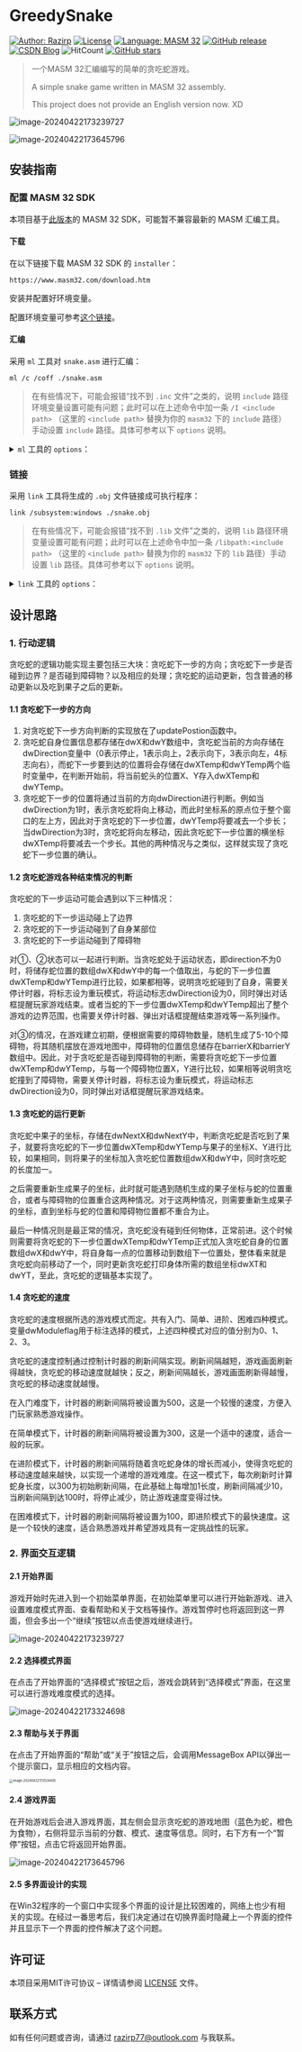 # GreedySnake

[![Author: Razirp](https://img.shields.io/badge/author-Razirp-cc0000)](https://github.com/Razirp) [![License](https://img.shields.io/github/license/Razirp/GreedySnake)](https://github.com/Razirp/GreedySnake/blob/main/LICENSE) [![Language: MASM 32](https://img.shields.io/badge/Language-MASM%2032-blue)](https://www.masm32.com/download.htm)  [![GitHub release](https://img.shields.io/github/v/release/Razirp/GreedySnake?color=660099)](https://github.com/Razirp/GreedySnake/releases) [![CSDN Blog](https://img.shields.io/static/v1?label=CSDN%20Blog&message=Visit&color=e96140&style=flat-square)](https://blog.csdn.net/qq_45899276/article/details/138086800?csdn_share_tail=%7B%22type%22%3A%22blog%22%2C%22rType%22%3A%22article%22%2C%22rId%22%3A%22138086800%22%2C%22source%22%3A%22qq_45899276%22%7D) ![HitCount](https://img.shields.io/endpoint?url=https%3A%2F%2Fhits.dwyl.com%2FRazirp%2FGreedySnake.json%3Fcolor%3Dff9900) [![GitHub stars](https://img.shields.io/github/stars/Razirp/GreedySnake)](https://github.com/Razirp/GreedySnake/stargazers)

> 一个MASM 32汇编编写的简单的贪吃蛇游戏。
>
> A simple snake game written in MASM 32 assembly.
>
> This project does not provide an English version now. XD

![image-20240422173239727](README.assets/image-20240422173239727.png)

![image-20240422173645796](README.assets/image-20240422173645796.png)

## 安装指南

### 配置 MASM 32 SDK

本项目基于[此版本](https://www.masm32.com/download.htm)的 MASM 32 SDK，可能暂不兼容最新的 MASM 汇编工具。

#### 下载

在以下链接下载 MASM 32 SDK 的 `installer`：

```
https://www.masm32.com/download.htm
```

安装并配置好环境变量。

配置环境变量可参考[这个链接](https://www.cnblogs.com/lsdb/p/7402955.html)。

#### 汇编

采用 `ml` 工具对 `snake.asm` 进行汇编：

```shell
ml /c /coff ./snake.asm
```

> 在有些情况下，可能会报错“找不到 `.inc` 文件”之类的，说明 `include` 路径环境变量设置可能有问题；此时可以在上述命令中加一条 `/I <include path>` （这里的 `<include path>` 替换为你的 `masm32` 下的 `include` 路径）手动设置 `include` 路径。具体可参考以下 `options` 说明。

<details><summary><code>ml</code> 工具的 <code>options</code>：</summary>

<pre><code>
Microsoft (R) Macro Assembler Version 6.14.8444
Copyright (C) Microsoft Corp 1981-1997.  All rights reserved.


        ML [ /options ] filelist [ /link linkoptions ]

/AT Enable tiny model (.COM file)         /nologo Suppress copyright message
/Bl<linker> Use alternate linker          /Sa Maximize source listing
/c Assemble without linking               /Sc Generate timings in listing
/Cp Preserve case of user identifiers     /Sf Generate first pass listing
/Cu Map all identifiers to upper case     /Sl<width> Set line width
/Cx Preserve case in publics, externs     /Sn Suppress symbol-table listing
/coff generate COFF format object file    /Sp<length> Set page length
/D<name>[=text] Define text macro         /Ss<string> Set subtitle
/EP Output preprocessed listing to stdout /St<string> Set title
/F <hex> Set stack size (bytes)           /Sx List false conditionals
/Fe<file> Name executable                 /Ta<file> Assemble non-.ASM file
/Fl[file] Generate listing                /w Same as /W0 /WX
/Fm[file] Generate map                    /WX Treat warnings as errors
/Fo<file> Name object file                /W<number> Set warning level
/FPi Generate 80x87 emulator encoding     /X Ignore INCLUDE environment path
/Fr[file] Generate limited browser info   /Zd Add line number debug info
/FR[file] Generate full browser info      /Zf Make all symbols public
/G<c|d|z> Use Pascal, C, or Stdcall calls /Zi Add symbolic debug info
/H<number> Set max external name length   /Zm Enable MASM 5.10 compatibility
/I<name> Add include path                 /Zp[n] Set structure alignment
/link <linker options and libraries>      /Zs Perform syntax check only
</code></pre>
        
</details>

### 链接

采用 `link` 工具将生成的 `.obj` 文件链接成可执行程序：

```shell
link /subsystem:windows ./snake.obj 
```

> 在有些情况下，可能会报错“找不到 `.lib` 文件”之类的，说明 `lib` 路径环境变量设置可能有问题；此时可以在上述命令中加一条 `/libpath:<include path>` （这里的 `<include path>` 替换为你的 `masm32` 下的 `lib` 路径）手动设置 `lib` 路径。具体可参考以下 `options` 说明。

<details><summary><code>link</code> 工具的 <code>options</code>：</summary>

<pre><code>
Microsoft (R) Incremental Linker Version 5.12.8078
Copyright (C) Microsoft Corp 1992-1998. All rights reserved.

usage: LINK [options] [files] [@commandfile]

   options:

      /ALIGN:#
      /BASE:{address|@filename,key}
      /COMMENT:comment
      /DEBUG
      /DEBUGTYPE:{CV|COFF}
      /DEF:filename
      /DEFAULTLIB:library
      /DLL
      /DRIVER[:{UPONLY|WDM}]
      /ENTRY:symbol
      /EXETYPE:DYNAMIC
      /EXPORT:symbol
      /FIXED[:NO]
      /FORCE[:{MULTIPLE|UNRESOLVED}]
      /GPSIZE:#
      /HEAP:reserve[,commit]
      /IMPLIB:filename
      /INCLUDE:symbol
      /INCREMENTAL:{YES|NO}
      /LARGEADDRESSAWARE[:NO]
      /LIBPATH:dir
      /MACHINE:{ALPHA|ARM|IX86|MIPS|MIPS16|MIPSR41XX|PPC|SH3|SH4}
      /MAP[:filename]
      /MAPINFO:{EXPORTS|FIXUPS|LINES}
      /MERGE:from=to
      /NODEFAULTLIB[:library]
      /NOENTRY
      /NOLOGO
      /OPT:{ICF[,iterations]|NOICF|NOREF|NOWIN98|REF|WIN98}
      /ORDER:@filename
      /OUT:filename
      /PDB:{filename|NONE}
      /PDBTYPE:{CON[SOLIDATE]|SEPT[YPES]}
      /PROFILE
      /RELEASE
      /SECTION:name,[E][R][W][S][D][K][L][P][X]
      /STACK:reserve[,commit]
      /STUB:filename
      /SUBSYSTEM:{NATIVE|WINDOWS|CONSOLE|WINDOWSCE|POSIX}[,#[.##]]
      /SWAPRUN:{CD|NET}
      /VERBOSE[:LIB]
      /VERSION:#[.#]
      /VXD
      /WARN[:warninglevel]
      /WINDOWSCE:{CONVERT|EMULATION}
      /WS:AGGRESSIVE
</code></pre>
        
</details>

## 设计思路

### 1. 行动逻辑

贪吃蛇的逻辑功能实现主要包括三大块：贪吃蛇下一步的方向；贪吃蛇下一步是否碰到边界？是否碰到障碍物？以及相应的处理；贪吃蛇的运动更新，包含普通的移动更新以及吃到果子之后的更新。

#### 1.1 贪吃蛇下一步的方向

1. 对贪吃蛇下一步方向判断的实现放在了updatePostion函数中。
2. 贪吃蛇自身位置信息都存储在dwX和dwY数组中，贪吃蛇当前的方向存储在dwDirection变量中（0表示停止，1表示向上，2表示向下，3表示向左，4标志向右），而蛇下一步要到达的位置将会存储在dwXTemp和dwYTemp两个临时变量中，在判断开始前，将当前蛇头的位置X、Y存入dwXTemp和dwYTemp。
3. 贪吃蛇下一步的位置将通过当前的方向dwDirection进行判断。例如当dwDirection为1时，表示贪吃蛇将向上移动，而此时坐标系的原点位于整个窗口的左上方，因此对于贪吃蛇的下一步位置，dwYTemp将要减去一个步长；当dwDirection为3时，贪吃蛇将向左移动，因此贪吃蛇下一步位置的横坐标dwXTemp将要减去一个步长。其他的两种情况与之类似，这样就实现了贪吃蛇下一步位置的确认。

#### 1.2 贪吃蛇游戏各种结束情况的判断

贪吃蛇的下一步运动可能会遇到以下三种情况：

1. 贪吃蛇的下一步运动碰上了边界
2. 贪吃蛇的下一步运动碰到了自身某部位
3. 贪吃蛇的下一步运动碰到了障碍物

对①、②状态可以一起进行判断。当贪吃蛇处于运动状态，即direction不为0时，将储存蛇位置的数组dwX和dwY中的每一个值取出，与蛇的下一步位置dwXTemp和dwYTemp进行比较，如果都相等，说明贪吃蛇碰到了自身，需要关停计时器，将标志设为重玩模式，将运动标志dwDirection设为0，同时弹出对话框提醒玩家游戏结束。或者当蛇的下一步位置dwXTemp和dwYTemp超出了整个游戏的边界范围，也需要关停计时器、弹出对话框提醒结束游戏等一系列操作。

对③的情况，在游戏建立初期，便根据需要的障碍物数量，随机生成了5-10个障碍物，将其随机摆放在游戏地图中，障碍物的位置信息储存在barrierX和barrierY数组中。因此，对于贪吃蛇是否碰到障碍物的判断，需要将贪吃蛇下一步位置dwXTemp和dwYTemp，与每一个障碍物位置X，Y进行比较，如果相等说明贪吃蛇撞到了障碍物，需要关停计时器，将标志设为重玩模式，将运动标志dwDirection设为0，同时弹出对话框提醒玩家游戏结束。

#### 1.3 贪吃蛇的运行更新

贪吃蛇中果子的坐标，存储在dwNextX和dwNextY中，判断贪吃蛇是否吃到了果子，就要将贪吃蛇的下一步位置dwXTemp和dwYTemp与果子的坐标X、Y进行比较，如果相同，则将果子的坐标加入贪吃蛇位置数组dwX和dwY中，同时贪吃蛇的长度加一。

之后需要重新生成果子的坐标，此时就可能遇到随机生成的果子坐标与蛇的位置重合，或者与障碍物的位置重合这两种情况。对于这两种情况，则需要重新生成果子的坐标，直到坐标与蛇的位置和障碍物位置都不重合为止。

最后一种情况则是最正常的情况，贪吃蛇没有碰到任何物体，正常前进。这个时候则需要将贪吃蛇的下一步位置dwXTemp和dwYTemp正式加入贪吃蛇自身的位置数组dwX和dwY中，将自身每一点的位置移动到数组下一位置处，整体看来就是贪吃蛇向前移动了一个，同时更新贪吃蛇打印身体所需的数组坐标dwXT和dwYT，至此，贪吃蛇的逻辑基本实现了。

#### 1.4 贪吃蛇的速度

贪吃蛇的速度根据所选的游戏模式而定。共有入门、简单、进阶、困难四种模式。变量dwModuleflag用于标注选择的模式，上述四种模式对应的值分别为0、1、2、3。

贪吃蛇的速度控制通过控制计时器的刷新间隔实现。刷新间隔越短，游戏画面刷新得越快，贪吃蛇的移动速度就越快；反之，刷新间隔越长，游戏画面刷新得越慢，贪吃蛇的移动速度就越慢。

在入门难度下，计时器的刷新间隔将被设置为500，这是一个较慢的速度，方便入门玩家熟悉游戏操作。

在简单模式下，计时器的刷新间隔将被设置为300，这是一个适中的速度，适合一般的玩家。

在进阶模式下，计时器的刷新间隔将随着贪吃蛇身体的增长而减小，使得贪吃蛇的移动速度越来越快，以实现一个递增的游戏难度。在这一模式下，每次刷新时计算蛇身长度，以300为初始刷新间隔，在此基础上每增加1长度，刷新间隔减少10，当刷新间隔到达100时，将停止减少，防止游戏速度变得过快。

在困难模式下，计时器的刷新间隔将被设置为100，即进阶模式下的最快速度。这是一个较快的速度，适合熟悉游戏并希望游戏具有一定挑战性的玩家。

### 2. 界面交互逻辑

#### 2.1 开始界面

游戏开始时先进入到一个初始菜单界面，在初始菜单里可以进行开始新游戏、进入设置难度模式界面、查看帮助和关于文档等操作。游戏暂停时也将返回到这一界面，但会多出一个“继续”按钮以点击使游戏继续进行。

![image-20240422173239727](README.assets/image-20240422173239727.png)

#### 2.2 选择模式界面

在点击了开始界面的“选择模式”按钮之后，游戏会跳转到“选择模式”界面，在这里可以进行游戏难度模式的选择。

![image-20240422173324698](README.assets/image-20240422173324698.png)

#### 2.3 帮助与关于界面

在点击了开始界面的“帮助”或“关于”按钮之后，会调用MessageBox API以弹出一个提示窗口，显示相应的文档内容。

<img src="README.assets/image-20240422173524405.png" alt="image-20240422173524405" style="zoom: 40%;" />

#### 2.4 游戏界面

在开始游戏后会进入游戏界面，其左侧会显示贪吃蛇的游戏地图（蓝色为蛇，橙色为食物），右侧将显示当前的分数、模式、速度等信息。同时，右下方有一个“暂停”按钮，点击它将返回开始界面。

![image-20240422173645796](README.assets/image-20240422173645796.png)

#### 2.5 多界面设计的实现

在Win32程序的一个窗口中实现多个界面的设计是比较困难的，网络上也少有相关的实现。在经过一番思考后，我们决定通过在切换界面时隐藏上一个界面的控件并且显示下一个界面的控件解决了这个问题。

## 许可证

本项目采用MIT许可协议 – 详情请参阅 [LICENSE](LICENSE) 文件。

## 联系方式

如有任何问题或咨询，请通过 razirp77@outlook.com 与我联系。
